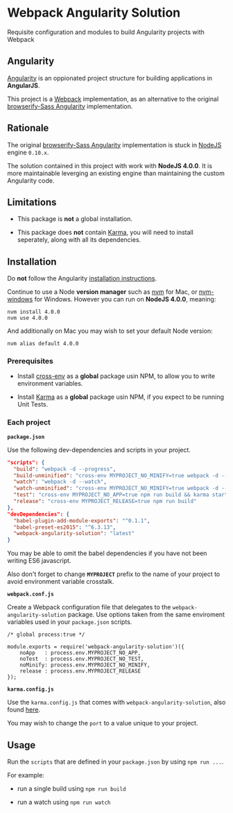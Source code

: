 # Webpack Angularity Solution

Requisite configuration and modules to build Angularity projects with Webpack

## Angularity

[Angularity](http://angularity.github.io/) is an oppionated project structure for building applications in **AngularJS**.

This project is a [Webpack](https://webpack.github.io/) implementation, as an alternative to the original [browserify-Sass Angularity](https://github.com/angularity/node-angularity/) implementation.

## Rationale

The original [browserify-Sass Angularity](https://github.com/angularity/node-angularity/) implementation is stuck in [NodeJS](https://nodejs.org) engine `0.10.x`.

The solution contained in this project with work with **NodeJS 4.0.0**. It is more maintainable leverging an existing engine than maintaining the custom Angularity code.

## Limitations

* This package is **not** a global installation.

* This package does **not** contain [Karma](http://karma-runner.github.io/), you will need to install seperately, along with all its dependencies.

## Installation

Do **not** follow the Angularity [installation instructions](http://angularity.github.io/start/installation/).

Continue to use a Node **version manager** such as [nvm](https://github.com/creationix/nvm) for Mac, or [nvm-windows](https://github.com/coreybutler/nvm-windows) for Windows. However you can run on **NodeJS 4.0.0**, meaning:

```
nvm install 4.0.0
nvm use 4.0.0
```

And additionally on Mac you may wish to set your default Node version:

```
nvm alias default 4.0.0
```

### Prerequisites

* Install [cross-env](https://www.npmjs.com/package/cross-env) as a **global** package usin NPM, to allow you to write environment variables.

* Install [Karma](https://www.npmjs.com/package/karma) as a **global** package usin NPM, if you expect to be running Unit Tests.

### Each project

**`package.json`**

Use the following dev-dependencies and scripts in your project.

```json
"scripts": {
  "build": "webpack -d --progress",
  "build-unminified": "cross-env MYPROJECT_NO_MINIFY=true webpack -d --progress",
  "watch": "webpack -d --watch",
  "watch-unminified": "cross-env MYPROJECT_NO_MINIFY=true webpack -d --watch",
  "test": "cross-env MYPROJECT_NO_APP=true npm run build && karma start",
  "release": "cross-env MYPROJECT_RELEASE=true npm run build"
},
"devDependencies": {
  "babel-plugin-add-module-exports": "^0.1.1",
  "babel-preset-es2015": "^6.3.13",
  "webpack-angularity-solution": "latest"
}
```

You may be able to omit the babel dependencies if you have not been writing ES6 javascript.

Also don't forget to change **`MYPROJECT`** prefix to the name of your project to avoid environment variable crosstalk.

**`webpack.conf.js`**

Create a Webpack configuration file that delegates to the `webpack-angularity-solution` package. Use options taken from the same enviroment variables used in your `package.json` scripts.

```javascipt
/* global process:true */

module.exports = require('webpack-angularity-solution')({
    noApp   : process.env.MYPROJECT_NO_APP,
    noTest  : process.env.MYPROJECT_NO_TEST,
    noMinify: process.env.MYPROJECT_NO_MINIFY,
    release : process.env.MYPROJECT_RELEASE
});
```

**`karma.config.js`**

Use the `karma.config.js` that comes with `webpack-angularity-solution`, also found [here](https://github.com/angularity/webpack-angularity-solution/blob/master/karma.conf.js).

You may wish to change the `port` to a value unique to your project.

## Usage

Run the `scripts` that are defined in your `package.json` by using `npm run ...`.

For example:

* run a single build using `npm run build`

* run a watch using `npm run watch`